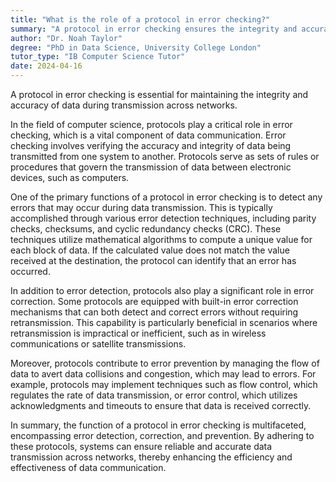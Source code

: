 ```yaml
---
title: "What is the role of a protocol in error checking?"
summary: "A protocol in error checking ensures the integrity and accuracy of data during transmission across networks."
author: "Dr. Noah Taylor"
degree: "PhD in Data Science, University College London"
tutor_type: "IB Computer Science Tutor"
date: 2024-04-16
---
```


A protocol in error checking is essential for maintaining the integrity and accuracy of data during transmission across networks.

In the field of computer science, protocols play a critical role in error checking, which is a vital component of data communication. Error checking involves verifying the accuracy and integrity of data being transmitted from one system to another. Protocols serve as sets of rules or procedures that govern the transmission of data between electronic devices, such as computers.

One of the primary functions of a protocol in error checking is to detect any errors that may occur during data transmission. This is typically accomplished through various error detection techniques, including parity checks, checksums, and cyclic redundancy checks (CRC). These techniques utilize mathematical algorithms to compute a unique value for each block of data. If the calculated value does not match the value received at the destination, the protocol can identify that an error has occurred.

In addition to error detection, protocols also play a significant role in error correction. Some protocols are equipped with built-in error correction mechanisms that can both detect and correct errors without requiring retransmission. This capability is particularly beneficial in scenarios where retransmission is impractical or inefficient, such as in wireless communications or satellite transmissions.

Moreover, protocols contribute to error prevention by managing the flow of data to avert data collisions and congestion, which may lead to errors. For example, protocols may implement techniques such as flow control, which regulates the rate of data transmission, or error control, which utilizes acknowledgments and timeouts to ensure that data is received correctly.

In summary, the function of a protocol in error checking is multifaceted, encompassing error detection, correction, and prevention. By adhering to these protocols, systems can ensure reliable and accurate data transmission across networks, thereby enhancing the efficiency and effectiveness of data communication.
    